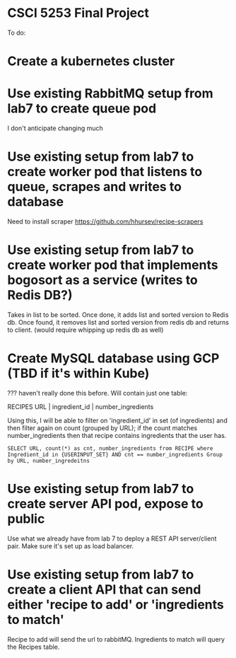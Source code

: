 # CSCI 5253 Final Project

To do:

# Create a kubernetes cluster

# Use existing RabbitMQ setup from lab7 to create queue pod
I don't anticipate changing much

# Use existing setup from lab7 to create worker pod that listens to queue, scrapes and writes to database
Need to install scraper https://github.com/hhursev/recipe-scrapers

# Use existing setup from lab7 to create worker pod that implements bogosort as a service (writes to Redis DB?)
Takes in list to be sorted. Once done, it adds list and sorted version to Redis db. Once found, it removes list and sorted version from redis db and returns to client.
(would require whipping up redis db as well)

# Create MySQL database using GCP (TBD if it's within Kube)
??? haven't really done this before. Will contain just one table:

RECIPES
URL | ingredient_id | number_ingredients

Using this, I will be able to filter on 'ingredient_id' in set (of ingredients) and then filter again on count (grouped by URL); if the count matches number_ingredients then that recipe contains ingredients that the user has.

``SELECT URL, count(*) as cnt, number_ingredients from RECIPE where
Ingredient_id in {USERINPUT_SET} AND cnt == number_ingredients
Group by URL, number_ingredeitns
``

# Use existing setup from lab7 to create server API pod, expose to public
Use what we already have from lab 7 to deploy a REST API server/client pair. Make sure it's set up as load balancer.

# Use existing setup from lab7 to create a client API that can send either 'recipe to add' or 'ingredients to match'
Recipe to add will send the url to rabbitMQ.
Ingredients to match will query the Recipes table.

